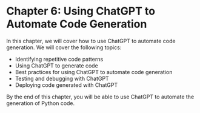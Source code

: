 # Chapter 6: Using ChatGPT to Automate Code Generation

In this chapter, we will cover how to use ChatGPT to automate code generation. We will cover the following topics:

- Identifying repetitive code patterns
- Using ChatGPT to generate code
- Best practices for using ChatGPT to automate code generation
- Testing and debugging with ChatGPT
- Deploying code generated with ChatGPT

By the end of this chapter, you will be able to use ChatGPT to automate the generation of Python code.
